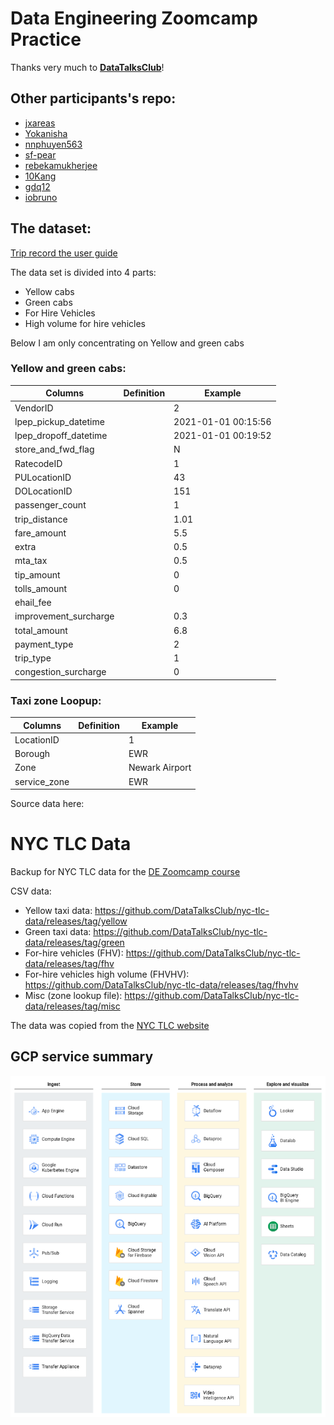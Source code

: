 # Data Engineering Zoomcamp Practice

Thanks very much to [**DataTalksClub**](https://github.com/DataTalksClub)!

## Other participants's repo:
- [jxareas](https://github.com/jxareas/de-zoomcamp-2024)
- [Yokanisha](https://github.com/Yokanisha/DataZoomCamp2024)
- [nnphuyen563](https://github.com/nnphuyen563/DE-Zoomcamp-2024)
- [sf-pear](https://github.com/sf-pear/data-engineering)
- [rebekamukherjee](https://github.com/rebekamukherjee/data-engineering-zoomcamp)
- [10Kang](https://github.com/10Kang/DE_Zoomcamp2024_ZY)
- [gdq12](https://github.com/gdq12/data-engineering-zoomcamp-2024)
- [iobruno](https://github.com/iobruno/data-engineering-zoomcamp)



## The dataset:
[Trip record the user guide](https://www.nyc.gov/assets/tlc/downloads/pdf/trip_record_user_guide.pdf)


The data set is divided into 4 parts:

- Yellow cabs
- Green cabs
- For Hire Vehicles
- High volume for hire vehicles



Below I am only concentrating on Yellow and green cabs

### Yellow and green cabs:


| Columns               | Definition | Example             |
| --------------------- | ---------- | ------------------- |
| VendorID              |            | 2                   |
| lpep_pickup_datetime  |            | 2021-01-01 00:15:56 |
| lpep_dropoff_datetime |            | 2021-01-01 00:19:52 |
| store_and_fwd_flag    |            | N                   |
| RatecodeID            |            | 1                   |
| PULocationID          |            | 43                  |
| DOLocationID          |            | 151                 |
| passenger_count       |            | 1                   |
| trip_distance         |            | 1.01                |
| fare_amount           |            | 5.5                 |
| extra                 |            | 0.5                 |
| mta_tax               |            | 0.5                 |
| tip_amount            |            | 0                   |
| tolls_amount          |            | 0                   |
| ehail_fee             |            |                     |
| improvement_surcharge |            | 0.3                 |
| total_amount          |            | 6.8                 |
| payment_type          |            | 2                   |
| trip_type             |            | 1                   |
| congestion_surcharge  |            | 0                   |



### Taxi zone Loopup:

| Columns      | Definition | Example        |
| ------------ | ---------- | -------------- |
| LocationID   |            | 1              |
| Borough      |            | EWR            |
| Zone         |            | Newark Airport |
| service_zone |            | EWR            |


Source data here:
# NYC TLC Data 

Backup for NYC TLC data for the [DE Zoomcamp course](https://github.com/DataTalksClub/data-engineering-zoomcamp/)

CSV data:

* Yellow taxi data: https://github.com/DataTalksClub/nyc-tlc-data/releases/tag/yellow
* Green taxi data: https://github.com/DataTalksClub/nyc-tlc-data/releases/tag/green
* For-hire vehicles (FHV): https://github.com/DataTalksClub/nyc-tlc-data/releases/tag/fhv
* For-hire vehicles high volume (FHVHV): https://github.com/DataTalksClub/nyc-tlc-data/releases/tag/fhvhv
* Misc (zone lookup file): https://github.com/DataTalksClub/nyc-tlc-data/releases/tag/misc

The data was copied from the [NYC TLC website](https://www1.nyc.gov/site/tlc/about/tlc-trip-record-data.page)



## GCP service summary
![alt text](imgs/image.png)